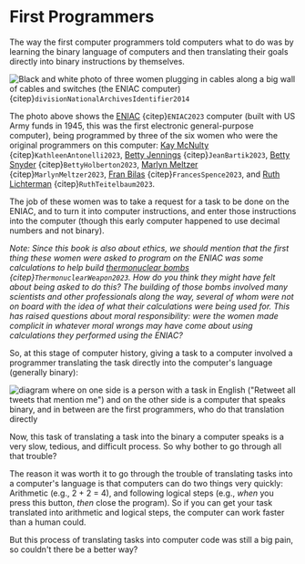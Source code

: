 # First Programmers
The way the first computer programmers told computers what to do was by learning the binary language of computers and then translating their goals directly into binary instructions by themselves.

![Black and white photo of three women plugging in cables along a big wall of cables and switches (the ENIAC computer)](eniac_programmers.jpg) {citep}`divisionNationalArchivesIdentifier2014`

The photo above shows the [ENIAC](https://en.wikipedia.org/wiki/ENIAC) {citep}`ENIAC2023` computer (built with US Army funds in 1945, this was the first electronic general-purpose computer), being programmed by three of the six women who were the original programmers on this computer: [Kay McNulty](https://en.wikipedia.org/wiki/Kathleen_Antonelli) {citep}`KathleenAntonelli2023`, [Betty Jennings](https://en.wikipedia.org/wiki/Jean_Bartik) {citep}`JeanBartik2023`, [Betty Snyder](https://en.wikipedia.org/wiki/Betty_Holberton) {citep}`BettyHolberton2023`, [Marlyn Meltzer](https://en.wikipedia.org/wiki/Marlyn_Meltzer) {citep}`MarlynMeltzer2023`, [Fran Bilas](https://en.wikipedia.org/wiki/Frances_Spence) {citep}`FrancesSpence2023`, and [Ruth Lichterman](https://en.wikipedia.org/wiki/Ruth_Teitelbaum) {citep}`RuthTeitelbaum2023`.

The job of these women was to take a request for a task to be done on the ENIAC, and to turn it into computer instructions, and enter those instructions into the computer (though this early computer happened to use decimal numbers and not binary).

_Note: Since this book is also about ethics, we should mention that the first thing these women were asked to program on the ENIAC was some calculations to help build [thermonuclear bombs](https://en.wikipedia.org/wiki/Thermonuclear_weapon) {citep}`ThermonuclearWeapon2023`. How do you think they might have felt about being asked to do this? The building of those bombs involved many scientists and other professionals along the way, several of whom were not on board with the idea of what their calculations were being used for. This has raised questions about moral responsibility: were the women made complicit in whatever moral wrongs may have come about using calculations they performed using the ENIAC?_

So, at this stage of computer history, giving a task to a computer involved a programmer translating the task directly into the computer's language (generally binary):

![diagram where on one side is a person with a task in English ("Retweet all tweets that mention me") and on the other side is a computer that speaks binary, and in between are the first programmers, who do that translation directly](first_programmers.png)

Now, this task of translating a task into the binary a computer speaks is a very slow, tedious, and difficult process. So why bother to go through all that trouble?

The reason it was worth it to go through the trouble of translating tasks into a computer's language is that computers can do two things very quickly: Arithmetic (e.g., 2 + 2 = 4), and following logical steps (e.g., _when_ you press this button, _then_ close the program). So if you can get your task translated into arithmetic and logical steps, the computer can work faster than a human could.

But this process of translating tasks into computer code was still a big pain, so couldn't there be a better way?
